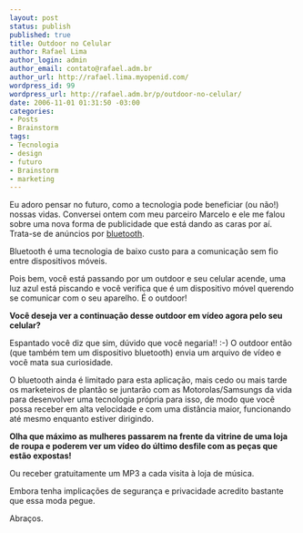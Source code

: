 ```yaml
--- 
layout: post
status: publish
published: true
title: Outdoor no Celular
author: Rafael Lima
author_login: admin
author_email: contato@rafael.adm.br
author_url: http://rafael.lima.myopenid.com/
wordpress_id: 99
wordpress_url: http://rafael.adm.br/p/outdoor-no-celular/
date: 2006-11-01 01:31:50 -03:00
categories: 
- Posts
- Brainstorm
tags: 
- Tecnologia
- design
- futuro
- Brainstorm
- marketing
---
```

Eu adoro pensar no futuro, como a tecnologia pode beneficiar (ou não!) nossas vidas. Conversei ontem com meu parceiro Marcelo e ele me falou sobre uma nova forma de publicidade que está dando as caras por aí. Trata-se de anúncios por <a href="http://www.google.com.br/search?hl=pt-BR&hs=d96&lr=&client=firefox-a&rls=org.mozilla:en-US:official&defl=pt&q=define:Bluetooth&sa=X&oi=glossary_definition&ct=title">bluetooth</a>.

Bluetooth é uma tecnologia de baixo custo para a comunicação sem fio entre dispositivos móveis.

Pois bem, você está passando por um outdoor e seu celular acende, uma luz azul está piscando e você verifica que é um dispositivo móvel querendo se comunicar com o seu aparelho. É o outdoor!

<strong>Você deseja ver a continuação desse outdoor em vídeo agora pelo seu celular?</strong>

Espantado você diz que sim, dúvido que você negaria!! :-) O outdoor então (que também tem um dispositivo bluetooth) envia um arquivo de vídeo e você mata sua curiosidade.

O bluetooth ainda é limitado para esta aplicação, mais cedo ou mais tarde os marketeiros de plantão se juntarão com as Motorolas/Samsungs da vida para desenvolver uma tecnologia própria para isso, de modo que você possa receber em alta velocidade e com uma distância maior, funcionando até mesmo enquanto estiver dirigindo.

<strong>Olha que máximo as mulheres passarem na frente da vitrine de uma loja de roupa e poderem ver um vídeo do último desfile com as peças que estão expostas!</strong>

Ou receber gratuitamente um MP3 a cada visita à loja de música.

Embora tenha implicações de segurança e privacidade acredito bastante que essa moda pegue.

Abraços.


